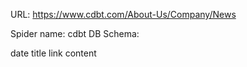 URL: https://www.cdbt.com/About-Us/Company/News

Spider name: cdbt
DB Schema:

date
title
link
content
